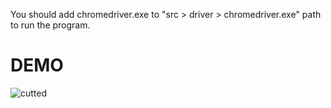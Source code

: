 You should add chromedriver.exe to "src > driver > chromedriver.exe" path to run the program.

# DEMO

![cutted](https://user-images.githubusercontent.com/43646356/115161025-f7a79300-a0a3-11eb-83ae-4e72bd30843d.gif)
